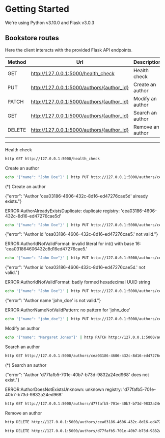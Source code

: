 # Getting Started

We're using Python v3.10.0 and Flask v3.0.3

## Bookstore routes

Here the client interacts with the provided Flask API endpoints.

| Method | Url                                       | Description      |
|--------|-------------------------------------------|------------------|
| GET    | http://127.0.0.1:5000/health_check        | Health check     |
| PUT    | http://127.0.0.1:5000/authors/{author_id} | Create an author |
| PATCH  | http://127.0.0.1:5000/authors/{author_id} | Modify an author |
| GET    | http://127.0.0.1:5000/authors/{author_id} | Search an author |
| DELETE | http://127.0.0.1:5000/authors/{author_id} | Remove an author |

---

Health check
```bash
http GET http://127.0.0.1:5000/health_check
```

Create an author
```bash
echo '{"name": "John Doe"}' | http PUT http://127.0.0.1:5000/authors/cea03186-4606-432c-8d16-ed47276cae5d
```

(*) Create an author

{"error": "Author 'cea03186-4606-432c-8d16-ed47276cae5d' already exists."}

ERROR:AuthorAlreadyExistsDuplicate: duplicate registry: 'cea03186-4606-432c-8d16-ed47276cae5d'
```bash
echo '{"name": "John Doe"}' | http PUT http://127.0.0.1:5000/authors/cea03186-4606-432c-8d16-ed47276cae5d
```
{"error": "Author id 'cea03186-4606-432c-8d16-ed47276cae5.' not valid."}

ERROR:AuthorIdNotValidFormat: invalid literal for int() with base 16: 'cea031864606432c8d16ed47276cae5.'
```bash
echo '{"name": "John Doe"}' | http PUT http://127.0.0.1:5000/authors/cea03186-4606-432c-8d16-ed47276cae5.
```
{"error": "Author id 'cea03186-4606-432c-8d16-ed47276cae5d.' not valid."}

ERROR:AuthorIdNotValidFormat: badly formed hexadecimal UUID string
```bash
echo '{"name": "John Doe"}' | http PUT http://127.0.0.1:5000/authors/cea03186-4606-432c-8d16-ed47276cae5d.
```
{"error": "Author name 'john_doe' is not valid."}

ERROR:AuthorNameNotValidPattern: no pattern for 'john_doe'
```bash
echo '{"name": "john_doe"}' | http PUT http://127.0.0.1:5000/authors/cea03186-4606-432c-8d16-ed47276cae5d
```

Modify an author
```bash
echo '{"name": "Margaret Jones"}' | http PATCH http://127.0.0.1:5000/authors/cea03186-4606-432c-8d16-ed47276cae5d
```

Search an author
```bash
http GET http://127.0.0.1:5000/authors/cea03186-4606-432c-8d16-ed47276cae5d
```

(*) Search an author

{"error": "Author 'd77fafb5-701e-40b7-b73d-9832a24ed968' does not exist."}

ERROR:AuthorDoesNotExistsUnknown: unknown registry: 'd77fafb5-701e-40b7-b73d-9832a24ed968'
```bash
http GET http://127.0.0.1:5000/authors/d77fafb5-701e-40b7-b73d-9832a24ed968
```

Remove an author
```bash
http DELETE http://127.0.0.1:5000/authors/cea03186-4606-432c-8d16-ed47276cae5d
```

```bash
http DELETE http://127.0.0.1:5000/authors/d77fafb5-701e-40b7-b73d-9832a24ed968
```

